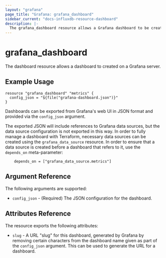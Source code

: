 ```yaml
---
layout: "grafana"
page_title: "Grafana: grafana_dashboard"
sidebar_current: "docs-influxdb-resource-dashboard"
description: |-
  The grafana_dashboard resource allows a Grafana dashboard to be created.
---
```


# grafana\_dashboard

The dashboard resource allows a dashboard to created on a Grafana server.

## Example Usage

```hcl
resource "grafana_dashboard" "metrics" {
  config_json = "${file("grafana-dashboard.json")}"
}
```

Dashboards can be exported from Grafana's web UI in JSON format and provided
via the `config_json` argument.

The exported JSON will include references to Grafana data sources, but the
data source configuration is not exported in this way. In order to fully
manage a dashboard with Terraform, necessary data sources can be created
using the `grafana_data_source` resource. In order to ensure that a data
source is created before a dashboard that refers to it, use the `depends_on`
meta-parameter:

```hcl
    depends_on = ["grafana_data_source.metrics"]
```

## Argument Reference

The following arguments are supported:

* `config_json` - (Required) The JSON configuration for the dashboard.

## Attributes Reference

The resource exports the following attributes:

* `slug` - A URL "slug" for this dashboard, generated by Grafana by removing
  certain characters from the dashboard name given as part of the `config_json`
  argument. This can be used to generate the URL for a dashboard.
